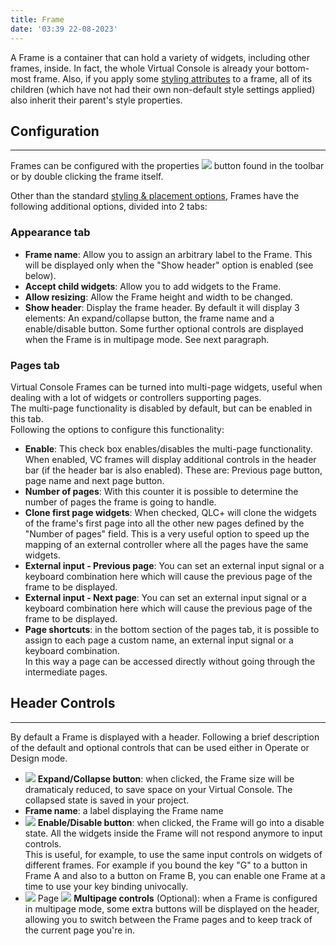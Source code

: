 ```yaml
---
title: Frame
date: '03:39 22-08-2023'
---
```


A Frame is a container that can hold a variety of widgets, including other frames, inside. In fact, the whole Virtual Console is already your bottom-most frame. Also, if you apply some [styling attributes](../styling-and-placement) to a frame, all of its children (which have not had their own non-default style settings applied) also inherit their parent's style properties.

## Configuration
<hr>

Frames can be configured with the properties ![](/basics/edit.png) button found in the toolbar or by double clicking the frame itself.  
  
Other than the standard [styling & placement options](../styling-and-placement), Frames have the following additional options, divided into 2 tabs:  

### Appearance tab

* **Frame name**: Allow you to assign an arbitrary label to the Frame. This will be displayed only when the "Show header" option is enabled (see below).
* **Accept child widgets**: Allow you to add widgets to the Frame.
* **Allow resizing**: Allow the Frame height and width to be changed.
* **Show header**: Display the frame header. By default it will display 3 elements: An expand/collapse button, the frame name and a enable/disable button. Some further optional controls are displayed when the Frame is in multipage mode. See next paragraph.

### Pages tab

Virtual Console Frames can be turned into multi-page widgets, useful when dealing with a lot of widgets or controllers supporting pages.  
The multi-page functionality is disabled by default, but can be enabled in this tab.  
Following the options to configure this functionality:

* **Enable**: This check box enables/disables the multi-page functionality. When enabled, VC frames will display additional controls in the header bar (if the header bar is also enabled). These are: Previous page button, page name and next page button.
* **Number of pages**: With this counter it is possible to determine the number of pages the frame is going to handle.
* **Clone first page widgets**: When checked, QLC+ will clone the widgets of the frame's first page into all the other new pages defined by the "Number of pages" field. This is a very useful option to speed up the mapping of an external controller where all the pages have the same widgets.
* **External input - Previous page**: You can set an external input signal or a keyboard combination here which will cause the previous page of the frame to be displayed.
* **External input - Next page**: You can set an external input signal or a keyboard combination here which will cause the previous page of the frame to be displayed.
* **Page shortcuts**: in the bottom section of the pages tab, it is possible to assign to each page a custom name, an external input signal or a keyboard combination.  
    In this way a page can be accessed directly without going through the intermediate pages.  
    

## Header Controls
<hr>

By default a Frame is displayed with a header. Following a brief description of the default and optional controls that can be used either in Operate or Design mode.

* ![](/basics/expand.png) **Expand/Collapse button**: when clicked, the Frame size will be dramaticaly reduced, to save space on your Virtual Console. The collapsed state is saved in your project.
* **Frame name**: a label displaying the Frame name
* ![](/basics/check.png) **Enable/Disable button**: when clicked, the Frame will go into a disable state. All the widgets inside the Frame will not respond anymore to input controls.  
    This is useful, for example, to use the same input controls on widgets of different frames. For example if you bound the key "G" to a button in Frame A and also to a button on Frame B, you can enable one Frame at a time to use your key binding univocally.
* ![](/basics/back.png) Page ![](/basics/forward.png) **Multipage controls** (Optional): when a Frame is configured in multipage mode, some extra buttons will be displayed on the header, allowing you to switch between the Frame pages and to keep track of the current page you're in.